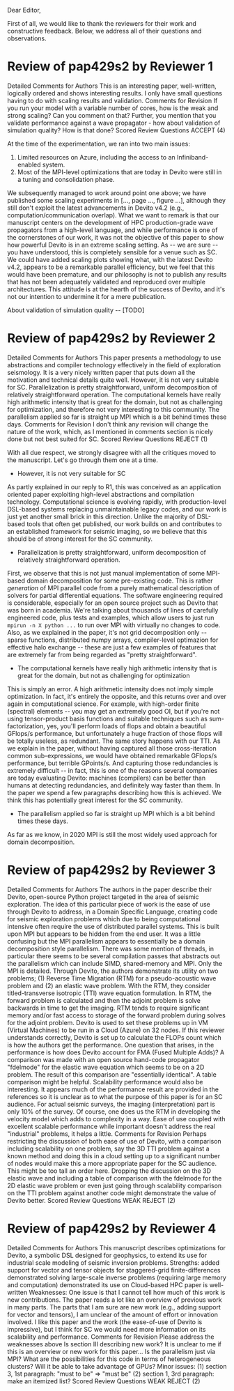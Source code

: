 Dear Editor,

First of all, we would like to thank the reviewers for their work and constructive feedback. Below, we address all of their questions and observations. 

# Review of pap429s2 by Reviewer 1
Detailed Comments for Authors
    This is an interesting paper, well-written, logically ordered and shows interesting results. I only have small questions having to do with scaling results and validation.
Comments for Revision
    If you run your model with a variable number of cores, how is the weak and strong scaling? Can you comment on that? Further, you mention that you validate performance against a wave propagator - how about validation of simulation quality? How is that done?
Scored Review Questions ACCEPT (4)

At the time of the experimentation, we ran into two main issues:
1. Limited resources on Azure, including the access to an Infiniband-enabled system.
2. Most of the MPI-level optimizations that are today in Devito were still in a tuning and consolidation phase.

We subsequently managed to work around point one above; we have published some scaling experiments in [..., page ..., figure ...], although they still don't exploit the latest advancements in Devito v4.2 (e.g., computation/communication overlap). What we want to remark is that our manuscript centers on the development of HPC production-grade wave propagators from a high-level language, and while performance is one of the cornerstones of our work, it was not the objective of this paper to show how powerful Devito is in an extreme scaling setting. As -- we are sure -- you have understood, this is completely sensible for a venue such as SC. We could have added scaling plots showing what, with the latest Devito v4.2, appears to be a remarkable parallel efficiency, but we feel that this would have been premature, and our philosophy is not to publish any results that has not been adequately validated and reproduced over multiple architectures. This attitude is at the hearth of the success of Devito, and it's not our intention to undermine it for a mere publication.

About validation of simulation quality -- [TODO]

# Review of pap429s2 by Reviewer 2
Detailed Comments for Authors
    This paper presents a methodology to use abstractions and compiler technology effectively in the field of exploration seismology. It is a very nicely written paper that puts down all the motivation and technical details quite well. However, it is not very suitable for SC. Parallelization is pretty straightforward, uniform decomposition of relatively straightforward operation. The computational kernels have really high arithmetic intensity that is great for the domain, but not as challenging for optimization, and therefore not very interesting to this community. The parallelism applied so far is straight up MPI which is a bit behind times these days.
Comments for Revision
    I don't think any revision will change the nature of the work, which, as I mentioned in comments section is nicely done but not best suited for SC.
Scored Review Questions REJECT (1)

With all due respect, we strongly disagree with all the critiques moved to the manuscript. Let's go through them one at a time.

* However, it is not very suitable for SC

As partly explained in our reply to R1, this was conceived as an application oriented paper exploiting high-level abstractions and compilation technology. Computational science is evolving rapidly, with production-level DSL-based systems replacing unmaintainable legacy codes, and our work is just yet another small brick in this direction. Unlike the majority of DSL-based tools that often get published, our work builds on and contributes to an established framework for seismic imaging, so we believe that this should be of strong interest for the SC community.

*  Parallelization is pretty straightforward, uniform decomposition of relatively straightforward operation.

First, we observe that this is not just manual implementation of some MPI-based domain decomposition for some pre-existing code. This is rather _generation_ of MPI parallel code from a purely mathematical description of solvers for partial differential equations. The software engineering required is considerable, especially for an open source project such as Devito that was born in academia. We're talking about thousands of lines of carefully engineered code, plus tests and examples, which allow users to just run `mpirun -n X python ...` to run over MPI with virtually no changes to code. Also, as we explained in the paper, it's not grid decomposition only -- sparse functions, distributed numpy arrays, compiler-level optimazion for effective halo exchange -- these are just a few examples of features that are extremely far from being regarded as "pretty straightforward".

* The computational kernels have really high arithmetic intensity that is great for the domain, but not as challenging for optimization

This is simply an error. A high arithmetic intensity does not imply simple optimization. In fact, it's entirely the opposite, and this returns over and over again in computational science. For example, with high-order finite (spectral) elements -- you may get an extremely good OI, but if you're not using tensor-product basis functions and suitable techniques such as sum-factorization, yes, you'll perform loads of flops and obtain a beautiful GFlops/s performance, but unfortunately a huge fraction of those flops will be totally useless, as redundant. The same story happens with our TTI. As we explain in the paper, without having captured all those cross-iteration common sub-expressions,  we would have obtained remarkable GFlops/s performance, but terrible GPoints/s. And capturing those redundancies is extremely difficult -- in fact, this is one of the reasons several companies are today evaluating Devito: machines (compilers) can be better than humans at detecting redundancies, and definitely way faster than them. In the paper we spend a few paragraphs describing how this is achieved. We think this has potentially great interest for the SC community.

* The parallelism applied so far is straight up MPI which is a bit behind times these days.

As far as we know, in 2020 MPI is still the most widely used approach for domain decomposition.


# Review of pap429s2 by Reviewer 3
Detailed Comments for Authors
    The authors in the paper describe their Devito, open-source Python project targeted in the area of seismic exploration. The idea of this particular piece of work is the ease of use through Devito to address, in a Domain Specific Language, creating code for seismic exploration problems which due to being computational intensive often require the use of distributed parallel systems. This is built upon MPI but appears to be hidden from the end user. It was a little confusing but the MPI parallelism appears to essentially be a domain decomposition style parallelism. There was some mention of threads, in particular there seems to be several compilation passes that abstracts out the parallelism which can include SIMD, shared-memory and MPI. Only the MPI is detailed. Through Devito, the authors demonstrate its utility on two problems; (1) Reverse Time Migration (RTM) for a pseudo-acoustic wave problem and (2) an elastic wave problem. With the RTM, they consider titled-transverse isotropic (TTI) wave equation formulation. In RTM, the forward problem is calculated and then the adjoint problem is solve backwards in time to get the imaging. RTM tends to require significant memory and/or fast access to storage of the forward problem during solves for the adjoint problem. Devito is used to set these problems up in VM (Virtual Machines) to be run in a Cloud (Azure) on 32 nodes. If this reviewer understands correctly, Devito is set up to calculate the FLOPs count which is how the authors get the performance. One question that arises, in the performance is how does Devito account for FMA (Fused Multiple Adds)? A comparison was made with an open source hand-code propagator "fdelmode" for the elastic wave equation which seems to be on a 2D problem. The result of this comparison are "essentially identical". A table comparison might be helpful. Scalability performance would also be interesting.
    It appears much of the performance result are provided in the references so it is unclear as to what the purpose of this paper is for an SC audience. For actual seismic surveys, the imaging (interpretation) part is only 10% of the survey. Of course, one does us the RTM in developing the velocity model which adds to complexity in a way. Ease of use coupled with excellent scalable performance while important doesn't address the real "industrial" problems, it helps a little.
Comments for Revision
    Perhaps restricting the discussion of both ease of use of Devito, with a comparison including scalability on one problem, say the 3D TTI problem against a known method and doing this in a cloud setting up to a significant number of nodes would make this a more appropriate paper for the SC audience. This might be too tall an order here. Dropping the discussion on the 3D elastic wave and including a table of comparison with the fdelmode for the 2D elastic wave problem or even just going through scalability comparison on the TTI problem against another code might demonstrate the value of Devito better.
Scored Review Questions WEAK REJECT (2)

# Review of pap429s2 by Reviewer 4 
Detailed Comments for Authors
    This manuscript describes optimizations for Devito, a symbolic DSL designed for geophysics, to extend its use for industrial scale modeling of seismic inversion problems.
    Strengths:
        added support for vector and tensor objects for staggered-grid finite-differences
        demonstrated solving large-scale inverse problems (requiring large memory and computation)
        demonstrated its use on Cloud-based HPC
        paper is well-written
    Weaknesses:
        One issue is that I cannot tell how much of this work is new
        contributions. The paper reads a lot like an overview of previous work in many parts. The parts that I am sure are new work (e.g., adding support for vector and tensors), I am unclear of the amount of effort or innovation involved.
        I like this paper and the work (the ease-of-use of Devito is impressive), but I think for SC we would need more information on its scalability and performance.
Comments for Revision
        Please address the weaknesses above
        Is section III describing new work? It is unclear to me if this is an overview or new work for this paper…
        Is the parallelism just via MPI? What are the possibilities for this code in terms of heterogeneous clusters? Will it be able to take advantage of GPUs?
    Minor issues:
    (1) section 3, 1st paragraph: "must to be" => "must be"
    (2) section 1, 3rd paragraph: make an itemized list?
Scored Review Questions WEAK REJECT (2)

